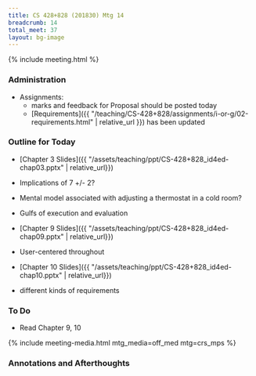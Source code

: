 ```yaml
---
title: CS 428+828 (201830) Mtg 14
breadcrumb: 14
total_meet: 37
layout: bg-image
---
```

{% include meeting.html %}

### Administration

* Assignments:
  * marks and feedback for Proposal should be posted today
  * [Requirements]({{ "/teaching/CS-428+828/assignments/i-or-g/02-requirements.html" | relative_url }}) has been updated

### Outline for Today

* [Chapter 3 Slides]({{ "/assets/teaching/ppt/CS-428+828_id4ed-chap03.pptx" | relative_url}})
* Implications of 7 +/- 2?
* Mental model associated with adjusting a thermostat in a cold room?
* Gulfs of execution and evaluation

* [Chapter 9 Slides]({{ "/assets/teaching/ppt/CS-428+828_id4ed-chap09.pptx" | relative_url}})
* User-centered throughout

* [Chapter 10 Slides]({{ "/assets/teaching/ppt/CS-428+828_id4ed-chap10.pptx" | relative_url}})
* different kinds of requirements

### To Do

* Read Chapter 9, 10

{% include meeting-media.html mtg_media=off_med mtg=crs_mps %}

### Annotations and Afterthoughts
